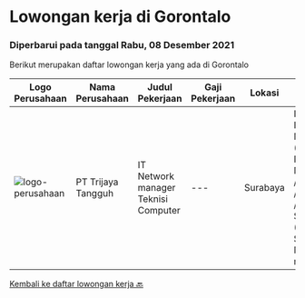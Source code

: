 
  # Lowongan kerja di Gorontalo

  ### Diperbarui pada tanggal Rabu, 08 Desember 2021

  Berikut merupakan daftar lowongan kerja yang ada di Gorontalo

  |Logo Perusahaan | Nama Perusahaan | Judul Pekerjaan | Gaji Pekerjaan | Lokasi | Deskripsi | Tanggal diunggah | Pranala |
  | -------------- | --------------- | --------------- | --------- | --------- | -------------- | ------- | ----------- |
  |![logo-perusahaan](https://image-service-cdn.seek.com.au/1d07caed8ee17b4d1569e40ea38fe02686695921/ee4dce1061f3f616224767ad58cb2fc751b8d2dc)|PT Trijaya Tangguh|IT Network manager Teknisi Computer|---|Surabaya|IT Infrastructure Management (Database &amp; Network: Microtic /LAN /WAN /Firewall /VPN /Ip Sec), RDBMS (MYSQL, SQL, NOSQL) Mengerti mikrotik...|Rabu, 10 November 2021|https://www.jobstreet.co.id/id/job/it-network-manager-teknisi-computer-3685080?token=0~68217417-dc9a-4b5c-ac87-10337969bd79&sectionRank=1&jobId=jobstreet-id-job-3685080|


  [Kembali ke daftar lowongan kerja 🔙](../README.md#daftar-lowongan-kerja)
  